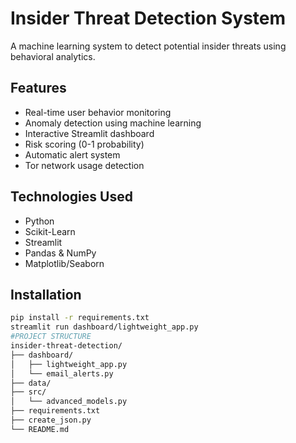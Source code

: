 # Insider Threat Detection System

A machine learning system to detect potential insider threats using behavioral analytics.

## Features
- Real-time user behavior monitoring
- Anomaly detection using machine learning
- Interactive Streamlit dashboard
- Risk scoring (0-1 probability)
- Automatic alert system
- Tor network usage detection

## Technologies Used
- Python
- Scikit-Learn
- Streamlit
- Pandas & NumPy
- Matplotlib/Seaborn

## Installation
```bash
pip install -r requirements.txt
streamlit run dashboard/lightweight_app.py
#PROJECT STRUCTURE
insider-threat-detection/
├── dashboard/
│   ├── lightweight_app.py
│   └── email_alerts.py
├── data/
├── src/
│   └── advanced_models.py
├── requirements.txt
├── create_json.py
└── README.md

